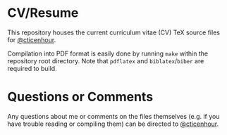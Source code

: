 # CV/Resume

This repository houses the current curriculum vitae (CV) TeX source files for
[@cticenhour](https://github.com/cticenhour).

Compilation into PDF format is easily done by running `make` within the repository
root directory. Note that `pdflatex` and `biblatex`/`biber` are required to build.

# Questions or Comments

Any questions about me or comments on the files themselves (e.g. if you have trouble
reading or compiling them) can be directed to [@cticenhour](https://github.com/cticenhour).
